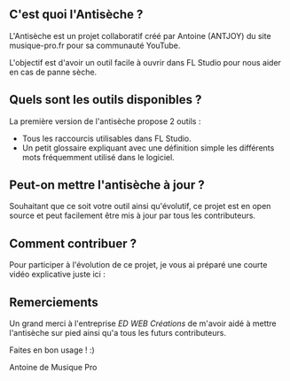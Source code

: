 ## C'est quoi l'Antisèche ?

L'Antisèche est un projet collaboratif créé par Antoine (ANTJOY) du site musique-pro.fr pour sa communauté YouTube.  

L'objectif est d'avoir un outil facile à ouvrir dans FL Studio pour nous aider en cas de panne sèche.  

##  Quels sont les outils disponibles ?

La première version de l'antisèche propose 2 outils : 
- Tous les raccourcis utilisables dans FL Studio.  
- Un petit glossaire expliquant avec une définition simple les différents mots fréquemment utilisé dans le logiciel.  

##  Peut-on mettre l'antisèche à jour ?

Souhaitant que ce soit votre outil ainsi qu'évolutif, ce projet est en open source et peut facilement être mis à jour par tous les contributeurs.  

##  Comment contribuer ?

Pour participer à l'évolution de ce projet, je vous ai préparé une courte vidéo explicative juste ici :

##  Remerciements

Un grand merci à l'entreprise *ED WEB Créations* de m'avoir aidé à mettre l'antisèche sur pied ainsi qu'a tous les futurs contributeurs.

Faites en bon usage ! :)

Antoine de Musique Pro

